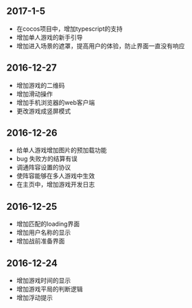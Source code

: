 ## 2017-1-5
* 在cocos项目中，增加typescript的支持
* 增加单人游戏的新手引导
* 增加进入场景的遮罩，提高用户的体验，防止界面一直没有响应

## 2016-12-27
* 增加游戏的二维码
* 增加滑动操作
* 增加手机浏览器的web客户端
* 更改游戏成竖屏模式

## 2016-12-26
* 给单人游戏增加图片的预加载功能
* bug 失败方的结算有误
* 调通阵容设置的协议
* 使阵容能够在多人游戏中生效
* 在主页中，增加游戏开发日志

## 2016-12-25
* 增加匹配的loading界面
* 增加用户名称的显示
* 增加战前准备界面

## 2016-12-24
* 增加游戏时间的显示
* 增加游戏平局的判断逻辑
* 增加浮动提示